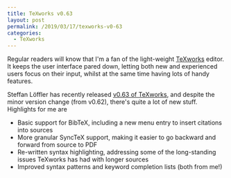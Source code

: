 ```yaml
---
title: TeXworks v0.63
layout: post
permalink: /2019/03/17/texworks-v0-63
categories:
  - TeXworks
---
```


Regular readers will know that I'm a fan of the light-weight
[TeXworks](https://tug.org/texworks) editor. It keeps the user interface pared
down, letting both new and experienced users focus on their input, whilst at the
same time having lots of handy features.

Steffan Löffler has recently released [v0.63 of
TeXworks](https://github.com/TeXworks/texworks/releases/tag/release-0.6.3),
and despite the minor version change (from v0.62), there's quite a lot of
new stuff. Highlights for me are

- Basic support for BibTeX, including a new menu entry to insert citations
into sources
- More granular SyncTeX support, making it easier to go backward and forward
from source to PDF
- Re-written syntax highlighting, addressing some of the long-standing issues
TeXworks has had with longer sources
- Improved syntax patterns and keyword completion lists (both from me!)
